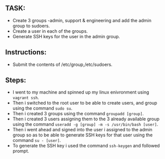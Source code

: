 ## TASK:
* Create 3 groups -admin, support & engineering and add the admin group to sudoers.
* Create a user in each of the groups.
* Generate SSH keys for the user in the admin group.

## Instructions:
- Submit the contents of /etc/group,/etc/sudoers.

## Steps:
- I went to my machine and spinned up my linux enivronment using `vagrant ssh`.
- Then i switched to the root user to be able to create users, and group using the command `sudo su`.
- Then i created 3 groups using the command `groupadd [group]`.
- Then i created 3 users assigning them to the 3 already available group using the command `useradd -g [group] -m -s /usr/bin/bash [user]`.
- Then i went ahead and signed into the user i assigned to the admin group so as to be able to generate SSH keys for that user using the command `su - [user]`.
- To generate the SSH key i used the command `ssh-keygen` and followed prompt.


